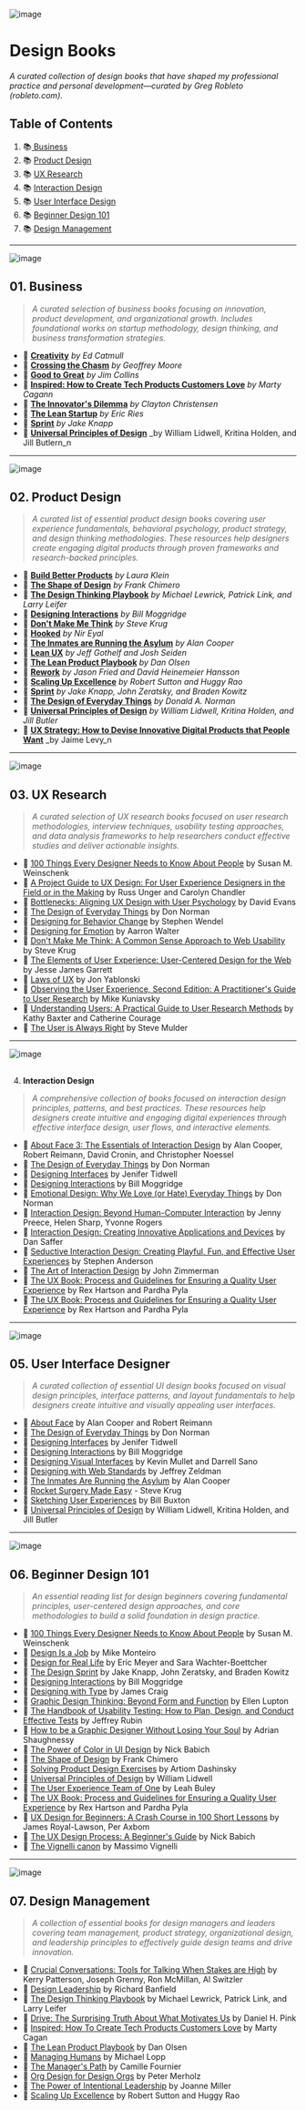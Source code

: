 
![image](https://images.unsplash.com/photo-1635498665758-cba2201f76dc?ixlib=rb-4.0.3&q=85&fm=jpg&crop=entropy&cs=srgb)


# Design Books


_A curated collection of design books that have shaped my professional practice and personal development—curated by Greg Robleto (robleto.com)._ 


## Table of Contents

1. 📚[ Business ](https://github.com/robleto/design-books?tab=readme-ov-file#01-business)
2. 📚 [Product Design](/157a0765760b80d4919dc45f2958d729#157a0765760b8046bc5bf691938d6a6f)
3. 📚 [UX Research](/157a0765760b80d4919dc45f2958d729#157a0765760b8065925fdb4f5c12ce6a)
4. 📚 [Interaction Design](/157a0765760b80d4919dc45f2958d729#157a0765760b80838a8bd5732fb78999)
5. 📚 [User Interface Design](/157a0765760b80d4919dc45f2958d729#157a0765760b80acbde2c37ca5ce80ef)
6. 📚 [Beginner Design 101](/157a0765760b80d4919dc45f2958d729#157a0765760b80779fa7ff78b9967034)
7. 📚 [Design Management](/157a0765760b80d4919dc45f2958d729#157a0765760b802cbaa9cb40b8721887)

---


![image](https://images.unsplash.com/photo-1431540015161-0bf868a2d407?ixlib=rb-4.0.3&q=85&fm=jpg&crop=entropy&cs=srgb)


## 01. Business


> _A curated selection of business books focusing on innovation, product development, and organizational growth. Includes foundational works on startup methodology, design thinking, and business transformation strategies._

- 📔 [**Creativity**](https://www.amazon.com/Creativity-Innovators-Genius-Ed-Catmull-ebook/dp/B073X3YG58) _by Ed Catmull_
- 📔 [**Crossing the Chasm**](https://www.amazon.com/Crossing-Chasm-Marketing-High-Tech-Mainstream/dp/0060517123) _by Geoffrey Moore_
- 📔 [**Good to Great**](https://www.amazon.com/Good-Great-Some-Companies-Others/dp/0066620996) _by Jim Collins_
- 📔 [**Inspired: How to Create Tech Products Customers Love**](https://www.amazon.com/Inspired-Create-Products-Customers-Love/dp/149197196X) _by Marty Cagann_
- 📔 [**The Innovator's Dilemma**](https://www.amazon.com/Innovators-Dilemma-Revolutionary-Business-Books/dp/0062060244) _by Clayton Christensen_
- 📔 [**The Lean Startup**](https://www.amazon.com/Lean-Startup-Entrepreneurs-Continuous-Innovation/dp/0307887898) _by Eric Ries_
- 📔 [**Sprint**](https://www.amazon.com/Sprint-Make-Week-Solve-Problems/dp/150112174X) _by Jake Knapp_
- 📔 [**Universal Principles of Design**](https://www.amazon.com/Universal-Principles-Design-William-Lidwell/dp/159253006X) _by William Lidwell, Kritina Holden, and Jill Butlern_n

---


![image](https://images.unsplash.com/photo-1432888498266-38ffec3eaf0a?ixlib=rb-4.0.3&q=85&fm=jpg&crop=entropy&cs=srgb)


## 02. **Product Design**


> _A curated list of essential product design books covering user experience fundamentals, behavioral psychology, product strategy, and design thinking methodologies. These resources help designers create engaging digital products through proven frameworks and research-backed principles._

- 📕 [**Build Better Products**](https://www.amazon.com/Build-Better-Products-Centered-Development/dp/1491971444) _by Laura Klein_
- 📕 [**The Shape of Design**](https://www.amazon.com/Shape-Design-Frank-Chimero/dp/1940282050) _by Frank Chimero_
- 📕 [**The Design Thinking Playbook**](https://www.amazon.com/Design-Thinking-Playbook-Practical-Innovators/dp/1119431052) _by Michael Lewrick, Patrick Link, and Larry Leifer_
- 📕 [**Designing Interactions**](https://www.amazon.com/Designing-Interactions-Bill-Moggridge/dp/0738999320) _by Bill Moggridge_
- 📕 [**Don't Make Me Think**](https://www.amazon.com/Dont-Make-Think-Revisited-Usability/dp/0321965515) _by Steve Krug_
- 📕 [**Hooked**](https://www.amazon.com/Hooked-How-Build-Habit-Forming-Products/dp/1591847788) _by Nir Eyal_
- 📕 [**The Inmates are Running the Asylum**](https://www.amazon.com/Inmates-Running-Asylum-Insane-Situations/dp/0133173586) _by Alan Cooper_
- 📕 [**Lean UX**](https://www.amazon.com/Lean-UX-Designers-Developers-Collaboration/dp/1491953608) _by Jeff Gothelf and Josh Seiden_
- 📕 [**The Lean Product Playbook**](https://www.amazon.com/Lean-Product-Playbook-Launch-Brilliant/dp/1491974514) _by Dan Olsen_
- 📕 [**Rework**](https://www.amazon.com/Rework-Jason-Fried/dp/0307463745) _by Jason Fried and David Heinemeier Hansson_
- 📕 [**Scaling Up Excellence**](https://www.amazon.com/Scaling-Up-Excellence-Settling-Less/dp/0804141213) _by Robert Sutton and Huggy Rao_
- 📕 [**Sprint**](https://www.amazon.com/Sprint-Solve-Big-Problems-Little-Time/dp/150112174X) _by Jake Knapp, John Zeratsky, and Braden Kowitz_
- 📕 [**The Design of Everyday Things**](https://www.amazon.com/Design-Everyday-Things-Revised-Expanded/dp/0465050654) _by Donald A. Norman_
- 📕 [**Universal Principles of Design**](https://www.amazon.com/Universal-Principles-Design-William-Lidwell/dp/159253008X) _by William Lidwell, Kritina Holden, and Jill Butler_
- 📕 [**UX Strategy: How to Devise Innovative Digital Products that People Want**](https://www.amazon.com/Ux-Strategy-Innovative-Digital-Products/dp/0134056445) _by Jaime Levy_n

---


![image](https://images.unsplash.com/photo-1501290741922-b56c0d0884af?ixlib=rb-4.0.3&q=85&fm=jpg&crop=entropy&cs=srgb)


## 03. **UX Research**


> _A curated selection of UX research books focused on user research methodologies, interview techniques, usability testing approaches, and data analysis frameworks to help researchers conduct effective studies and deliver actionable insights._

- 📗 [100 Things Every Designer Needs to Know About People](https://www.amazon.com/Things-Every-Designer-Needs-Know/dp/0321767535) by Susan M. Weinschenk
- 📗 [A Project Guide to UX Design: For User Experience Designers in the Field or in the Making](https://www.amazon.com/Project-Guide-UX-Design-Experience/dp/0321815386) by Russ Unger and Carolyn Chandler
- 📗 [Bottlenecks: Aligning UX Design with User Psychology](https://www.amazon.com/Bottlenecks-Aligning-Design-Psychology-User/dp/0128171896) by David Evans
- 📗 [The Design of Everyday Things](https://www.amazon.com/Design-Everyday-Things-Donald-Norman/dp/0465067107) by Don Norman
- 📗 [Designing for Behavior Change](https://www.amazon.com/Designing-Behavior-Change-Applied-Psychology/dp/1449307728) by Stephen Wendel
- 📗 [Designing for Emotion](https://www.amazon.com/Designing-Emotion-Aarron-Walter/dp/0321725544) by Aarron Walter
- 📗 [Don't Make Me Think: A Common Sense Approach to Web Usability](https://www.amazon.com/Dont-Make-Think-Common-Usability/dp/0321965515) by Steve Krug
- 📗 [The Elements of User Experience: User-Centered Design for the Web](https://www.amazon.com/Elements-User-Experience-Centered-Design/dp/1933820249) by Jesse James Garrett
- 📗 [Laws of UX](https://www.amazon.com/Laws-UX-Jon-Yablonski/dp/173209897X) by Jon Yablonski
- 📗 [Observing the User Experience, Second Edition: A Practitioner's Guide to User Research](https://www.amazon.com/Observing-User-Experience-Second-Practitioners/dp/0123848681) by Mike Kuniavsky
- 📗 [Understanding Users: A Practical Guide to User Research Methods](https://www.amazon.com/Understanding-Users-Practical-Research-Methods/dp/0123848690) by Kathy Baxter and Catherine Courage
- 📗 [The User is Always Right](https://www.amazon.com/User-Always-Right-Experience-Centered/dp/0321658701) by Steve Mulder

---


![image](https://images.unsplash.com/photo-1576153192396-180ecef2a715?ixlib=rb-4.0.3&q=85&fm=jpg&crop=entropy&cs=srgb)


## 
04. **Interaction Design**


> _A comprehensive collection of books focused on interaction design principles, patterns, and best practices. These resources help designers create intuitive and engaging digital experiences through effective interface design, user flows, and interactive elements._

- 📘 [About Face 3: The Essentials of Interaction Design](https://www.amazon.com/About-Face-Essentials-Interaction-Design/dp/1118766571) by Alan Cooper, Robert Reimann, David Cronin, and Christopher Noessel
- 📘 [The Design of Everyday Things](https://www.amazon.com/Design-Everyday-Things-Revised-Expanded/dp/0465067107) by Don Norman
- 📘 [Designing Interfaces](https://www.amazon.com/Designing-Interfaces-Patterns-Effective-Interaction/dp/1449379702) by Jenifer Tidwell
- 📘 [Designing Interactions](https://www.amazon.com/Designing-Interactions-Bill-Moggridge/dp/0262134748) by Bill Moggridge
- 📘 [Emotional Design: Why We Love (or Hate) Everyday Things](https://www.amazon.com/Emotional-Design-Why-Everyday-Things/dp/0465051343) by Don Norman
- 📘 [Interaction Design: Beyond Human-Computer Interaction](https://www.amazon.com/Interaction-Design-Beyond-Human-Computer-Interaction-ebook/dp/B00KPYG3VY) by Jenny Preece, Helen Sharp, Yvonne Rogers
- 📘 [Interaction Design: Creating Innovative Applications and Devices](https://www.amazon.com/Interaction-Design-Creating-Innovative-Applications/dp/0123736023) by Dan Saffer
- 📘 [Seductive Interaction Design: Creating Playful, Fun, and Effective User Experiences](https://www.amazon.com/Seductive-Interaction-Design-Playful-Experiences/dp/0321725568) by Stephen Anderson
- 📘 [The Art of Interaction Design](https://www.amazon.com/Art-Interaction-Design-John-Zimmerman/dp/0131428479) by John Zimmerman
- 📘 [The UX Book: Process and Guidelines for Ensuring a Quality User Experience](https://www.amazon.com/UX-Book-Process-Guidelines-Ensuring/dp/0123848695) by Rex Hartson and Pardha Pyla
- 📘 [The UX Book: Process and Guidelines for Ensuring a Quality User Experience](https://www.amazon.com/UX-Book-Process-Guidelines-Ensuring/dp/0123848695) by Rex Hartson and Pardha Pyla

---


![image](https://images.unsplash.com/photo-1508921340878-ba53e1f016ec?ixlib=rb-4.0.3&q=85&fm=jpg&crop=entropy&cs=srgb)






## 05. **User Interface Designer**


> _A curated collection of essential UI design books focused on visual design principles, interface patterns, and layout fundamentals to help designers create intuitive and visually appealing user interfaces._

- 📙 [About Face](https://www.amazon.com/About-Face-Interaction-Design-Essentials/dp/1118766571) by Alan Cooper and Robert Reimann
- 📙 [The Design of Everyday Things](https://www.amazon.com/Design-Everyday-Things-Donald-Norman/dp/0465067107) by Don Norman
- 📙 [Designing Interfaces](https://www.amazon.com/Designing-Interfaces-Jennifer-Tidwell/dp/1491927400) by Jenifer Tidwell
- 📙 [Designing Interactions](https://www.amazon.com/Designing-Interactions-Bill-Moggridge/dp/0735619670) by Bill Moggridge
- 📙 [Designing Visual Interfaces](https://www.amazon.com/Designing-Visual-Interfaces-Techniques-User/dp/0134399318) by Kevin Mullet and Darrell Sano
- 📙 [Designing with Web Standards](https://www.amazon.com/Designing-Web-Standards-Jeffrey-Zeldman/dp/0321616952) by Jeffrey Zeldman
- 📙 [The Inmates Are Running the Asylum](https://www.amazon.com/Inmates-Running-Asylum-Industrys-Crazy/dp/0672326140) by Alan Cooper
- 📙 [Rocket Surgery Made Easy](https://www.amazon.com/Rocket-Surgery-Made-Easy-Usability/dp/0321657292) - Steve Krug
- 📙 [Sketching User Experiences](https://www.amazon.com/Sketching-User-Experiences-Interactive-Techniques/dp/0123814642) by Bill Buxton
- 📙 [Universal Principles of Design](https://www.amazon.com/Universal-Principles-Design-William-Lidwell/dp/1592530084) by William Lidwell, Kritina Holden, and Jill Butler

---


![image](https://images.unsplash.com/photo-1476357471311-43c0db9fb2b4?ixlib=rb-4.0.3&q=85&fm=jpg&crop=entropy&cs=srgb)


## 06. **Beginner Design 101**


> _An essential reading list for design beginners covering fundamental principles, user-centered design approaches, and core methodologies to build a solid foundation in design practice._

- 📓 [100 Things Every Designer Needs to Know About People](https://www.amazon.com/Things-Designer-Needs-About-People/dp/0132790426) by Susan M. Weinschenk
- 📓 [Design Is a Job](https://www.amazon.com/Design-Job-Mike-Monteiro/dp/1937557131) by Mike Monteiro
- 📓 [Design for Real Life](https://www.amazon.com/Design-Real-Life-Empathy-Technology/dp/1933820617) by Eric Meyer and Sara Wachter-Boettcher
- 📓 [The Design Sprint](https://www.amazon.com/Design-Sprint-Solve-Problems-Validated/dp/0636920051305) by Jake Knapp, John Zeratsky, and Braden Kowitz
- 📓 [Designing Interactions](https://www.amazon.com/Designing-Interactions-Bill-Moggridge/dp/0785342650) by Bill Moggridge
- 📓 [Designing with Type](https://www.amazon.com/Designing-Type-James-Craig/dp/0471445228) by James Craig
- 📓 [Graphic Design Thinking: Beyond Form and Function](https://www.amazon.com/Graphic-Design-Thinking-Beyond-Function/dp/1616890775) by Ellen Lupton
- 📓 [The Handbook of Usability Testing: How to Plan, Design, and Conduct Effective Tests](https://www.amazon.com/Handbook-Usability-Testing-Effective-Techniques/dp/0470185477) by Jeffrey Rubin
- 📓 [How to be a Graphic Designer Without Losing Your Soul](https://www.amazon.com/How-Graphic-Designer-Without-Losing/dp/1786270875) by Adrian Shaughnessy
- 📓 [The Power of Color in UI Design](https://www.amazon.com/Power-Color-Design-Nick-Babich/dp/0134670048) by Nick Babich
- 📓 [The Shape of Design](https://www.amazon.com/Shape-Design-Frank-Chimero/dp/1457188101) by Frank Chimero
- 📓 [Solving Product Design Exercises](https://www.amazon.com/Solving-Product-Design-Exercises-Dashinsky/dp/098678631X) by Artiom Dashinsky
- 📓 [Universal Principles of Design](https://www.amazon.com/Universal-Principles-Design-William-Lidwell/dp/1592530020) by William Lidwell
- 📓 [The User Experience Team of One](https://www.amazon.com/User-Experience-Team-Leah-Buley/dp/1933820074) by Leah Buley
- 📓 [The UX Book: Process and Guidelines for Ensuring a Quality User Experience](https://www.amazon.com/UX-Book-Process-Guidelines-Ensuring/dp/0123848695) by Rex Hartson and Pardha Pyla
- 📓 [UX Design for Beginners: A Crash Course in 100 Short Lessons](https://www.amazon.com/UX-Design-Beginners-Crash-Course/dp/1119538050) by James Royal-Lawson, Per Axbom
- 📓 [The UX Design Process: A Beginner's Guide](https://www.amazon.com/UX-Design-Process-Beginners-Guide/dp/0789751514) by Nick Babich
- 📓 [The Vignelli canon](https://www.amazon.com/Vignelli-Canon-Massimo-Vignelli/dp/372120055X) by Massimo Vignelli

---


![image](https://images.unsplash.com/photo-1434030216411-0b793f4b4173?ixlib=rb-4.0.3&q=85&fm=jpg&crop=entropy&cs=srgb)


## **07.  Design Management**


> _A collection of essential books for design managers and leaders covering team management, product strategy, organizational design, and leadership principles to effectively guide design teams and drive innovation._

- 📒 [Crucial Conversations: Tools for Talking When Stakes are High](https://www.amazon.com/Crucial-Conversations-Talking-When-Stakes/dp/0071771328) by Kerry Patterson, Joseph Grenny, Ron McMillan, Al Switzler
- 📒 [Design Leadership](https://www.amazon.com/Design-Leadership-Creating-Organizations-Experience/dp/1491953286) by Richard Banfield
- 📒 [The Design Thinking Playbook](https://www.amazon.com/Design-Thinking-Playbook-Practical-Innovation/dp/1119555179) by Michael Lewrick, Patrick Link, and Larry Leifer
- 📒 [Drive: The Surprising Truth About What Motivates Us](https://www.amazon.com/Drive-Surprising-Truth-About-Motivates/dp/1594484805) by Daniel H. Pink
- 📒 [Inspired: How To Create Tech Products Customers Love](https://www.amazon.com/Inspired-Create-Products-Customers-Love/dp/149197196X) by Marty Cagan
- 📒 [The Lean Product Playbook](https://www.amazon.com/Lean-Product-Playbook-Launch-Products/dp/1491973760) by Dan Olsen
- 📒 [Managing Humans](https://www.amazon.com/Managing-Humans-Humorous-Software-Development/dp/1484231147) by Michael Lopp
- 📒 [The Manager's Path](https://www.amazon.com/Managers-Path-Leaders-Navigating-Growth/dp/1491973897) by Camille Fournier
- 📒 [Org Design for Design Orgs](https://www.amazon.com/Org-Design-Design-Organizations-Experience/dp/1491953283) by Peter Merholz
- 📒 [The Power of Intentional Leadership](https://www.amazon.com/Power-Intentional-Leadership-Create-Organization/dp/1633694418) by Joanne Miller
- 📒 [Scaling Up Excellence](https://www.amazon.com/Scaling-Up-Excellence-Getting-More/dp/0804137382) by Robert Sutton and Huggy Rao




